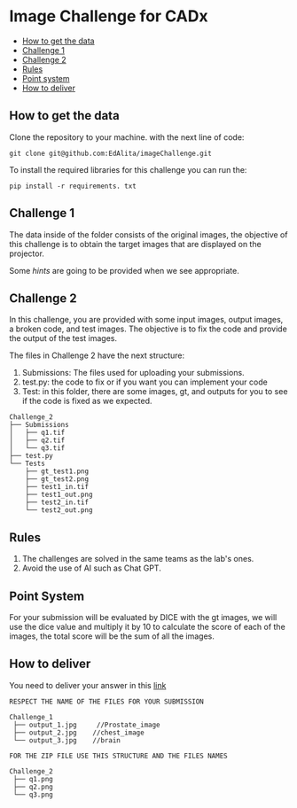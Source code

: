 # Image Challenge for CADx 

- [How to get the data](#how-to-get-the-data)
- [Challenge 1](#challenge-1)
- [Challenge 2](#challenge-2)
- [Rules](#rules)
- [Point system](#point-system)
- [How to deliver](#how-to-deliver)

## How to get the data

Clone the repository to your machine. with the next line of code:

```
git clone git@github.com:EdAlita/imageChallenge.git
```

To install the required libraries for this challenge you can run the:


```
pip install -r requirements. txt
```

## Challenge 1

The data inside of the folder consists of the original images, the objective of this challenge is to obtain the target images that are displayed on the projector.

Some *hints* are going to be provided when we see appropriate.

## Challenge 2

In this challenge, you are provided with some input images, output images, a broken code, and test images. The objective is to fix the code and provide the output of the test images. 

The files in Challenge 2 have the next structure:

1. Submissions: The files used for uploading your submissions. 
2. test.py: the code to fix or if you want you can implement your code
3. Test: in this folder, there are some images, gt, and outputs for you to see if the code is fixed as we expected.


```
Challenge_2
├── Submissions
│   ├── q1.tif 
│   ├── q2.tif
│   └── q3.tif
├── test.py
└── Tests
    ├── gt_test1.png
    ├── gt_test2.png
    ├── test1_in.tif
    ├── test1_out.png
    ├── test2_in.tif
    └── test2_out.png
```

## Rules

1. The challenges are solved in the same teams as the lab's ones.
2. Avoid the use of AI such as Chat GPT.

## Point System

For your submission will be evaluated by DICE with the gt images, we will use the dice value and multiply it by 10 to calculate the score of each of the images, the total score will be the sum of all the images.

## How to deliver

You need to deliver your answer in this [link](https://forms.gle/jTufAkcqttV2KsJL7)

```
RESPECT THE NAME OF THE FILES FOR YOUR SUBMISSION

Challenge_1
 ├── output_1.jpg     //Prostate_image
 ├── output_2.jpg    //chest_image
 └── output_3.jpg    //brain

FOR THE ZIP FILE USE THIS STRUCTURE AND THE FILES NAMES

Challenge_2
 ├── q1.png
 ├── q2.png
 └── q3.png

```
